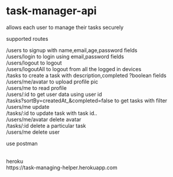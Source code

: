 # task-manager-api
allows each user to manage their tasks securely

supported routes

/users          to signup with name,email,age,password fields <br />
/users/login    to login using email,password fields  <br />
/users/logout   to logout  <br />
/users/logoutAll   to logout from all the logged in devices <br />
/tasks          to create a task  with description,completed ?boolean   fields <br />
/users/me/avatar to upload profile pic <br />
/users/me        to read profile <br />
/users/:id       to get user data using user id <br />
/tasks?sortBy=createdAt_<desc or asc>&completed=false      to get tasks with filter <br />
/users/me    update <br />
/tasks/:id   to update task with task id.. <br />
/users/me/avatar   delete avatar <br />
/tasks/:id   delete a particular task <br />
/users/me    delete user <br />


use postman 

<br />
heroku <br />
https://task-managing-helper.herokuapp.com
